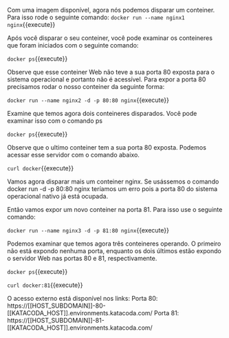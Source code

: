 Com uma imagem disponível, agora nós podemos disparar um conteiner. Para isso rode o seguinte comando:
`docker run --name nginx1 nginx`{{execute}}

Após você disparar o seu conteiner, você pode examinar os conteineres que foram iniciados com o seguinte comando:

`docker ps`{{execute}}

Observe que esse conteiner Web não teve a sua porta 80 exposta para o sistema operacional e portanto não é acessível. Para expor a porta 80 precisamos rodar o nosso conteiner da seguinte forma:

`docker run --name nginx2 -d -p 80:80 nginx`{{execute}}

Examine que temos agora dois conteineres disparados. Você pode examinar isso com o comando ps

`docker ps`{{execute}}

Observe que o ultimo conteiner tem a sua porta 80 exposta. Podemos acessar esse servidor com o comando abaixo.

`curl docker`{{execute}}

Vamos agora disparar mais um conteiner nginx. Se usássemos o comando docker run -d -p 80:80 nginx teríamos um erro pois a porta 80 do sistema operacional nativo já está ocupada.

Então vamos expor um novo conteiner na porta 81. Para isso use o seguinte comando:

`docker run --name nginx3 -d -p 81:80 nginx`{{execute}}

Podemos examinar que temos agora três conteineres operando. O primeiro não está expondo nenhuma porta, enquanto os dois últimos estão expondo o servidor Web nas portas 80 e 81, respectivamente.

`docker ps`{{execute}}

`curl docker:81`{{execute}}

O acesso externo está disponível nos links:
Porta 80: https://[[HOST_SUBDOMAIN]]-80-[[KATACODA_HOST]].environments.katacoda.com/
Porta 81: https://[[HOST_SUBDOMAIN]]-81-[[KATACODA_HOST]].environments.katacoda.com/

